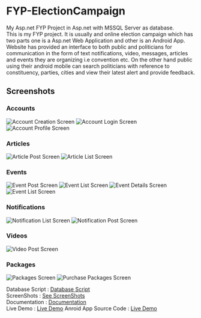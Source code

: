 FYP-ElectionCampaign
====================

My Asp.net FYP Project in  Asp.net with MSSQL Server as database.<br />
This is my FYP project. It is usually and online election campaign which has two parts one is a Asp.net Web Application and other is an Android App. Website has provided an interface to both public and politicians for communication in the form of text notifications, video, messages, articles and events they are organizing i.e convention etc. On the other hand public using their android mobile can search politicians with reference to constituency, parties, cities and view their latest alert and provide feedback.
<br />
## Screenshots
### Accounts
![Account Creation Screen](media/request_account.png?raw=true "Account Creation")
![Account Login Screen](media/account_login.png?raw=true "Account Login")
![Account Profile Screen](media/account_profile.png?raw=true "Account Profile")
### Articles
![Article Post Screen](media/article_post.png?raw=true "Post Article")
![Article List Screen](media/articles_list.png?raw=true "Article List")
### Events
![Event Post Screen](media/event_post.png?raw=true "Event Post")
![Event List Screen](media/events_list.png?raw=true "Event List")
![Event Details Screen](media/events_details.png?raw=true "Event Details")
![Event List Screen](media/my_events_list.png?raw=true "Event List")
### Notifications
![Notification List Screen](media/notification_list.png?raw=true "Notification List")
![Notification Post Screen](media/notification_post.png?raw=true "Notification Post")
### Videos
![Video Post Screen](media/vidoe_post.png?raw=true "Video Post")
### Packages
![Packages Screen](media/packages_plan.png?raw=true "Packages")
![Purchase Packages Screen](media/puchase_packages.png?raw=true "Purchase Packages")


Database Script : <a href="https://gist.github.com/TaqiOfficial/f48678d796d251bc4de4">Database Script</a><br />
ScreenShots : <a href="https://www.behance.net/gallery/18250497/Digitalized-Electroid-Campaign">See ScreenShots</a><br />
Documentation : <a href="https://www.dropbox.com/s/kgdn1o1b037snsj/FYP%20-%20Complete%20Documentation.pdf?dl=0">Documentation</a> <br />
Live Demo : <a href="http://decsys.somee.com/Login/Login.aspx">Live Demo</a>
Anroid App Source Code : <a href="https://github.com/TaqiOfficial/EIS">Live Demo</a>
